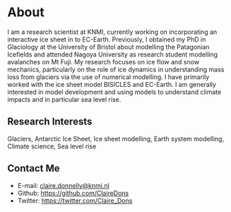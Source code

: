 # About

I am a research scientist at KNMI, currently working on incorporating an interactive ice sheet in to EC-Earth. Previously, I obtained my PhD in Glaciology at the University of Bristol about modelling the Patagonian Icefields and attended Nagoya University as research student modelling avalanches on Mt Fuji. My research focuses on ice flow and snow mechanics, particularly on the role of ice dynamics in understanding mass loss from glaciers via the use of numerical modelling. I have primarily worked with the ice sheet model BISICLES and EC-Earth. I am generally interested in model development and using models to understand climate impacts and in particular sea level rise. 

## Research Interests

Glaciers, Antarctic Ice Sheet, Ice sheet modelling, Earth system modelling, Climate science, Sea level rise

## Contact Me

- E-mail: claire.donnelly@knmi.nl
- Github: https://github.com/ClaireDons
- Twitter: https://twitter.com/Claire_Dons

